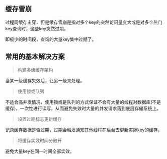 ## 缓存雪崩
过程同缓存击穿，但是缓存雪崩是指对多个key的突然访问量变大或是对多个热门key查询时，这些key突然过期。

即极少的时间段，查询的大量key集中过期了。

## 常用的基本解决方案

> 构建多级缓存架构

当某一级缓存失效后，让另一级来处理。

> 使用锁或队列

不适合高并发情况，使用锁或是队列的方式保证不会有大量的线程对数据库(不是缓存)，一次性进行读写，从而避免失效时大量的并发请求落到底层存储系统上。

> 设置过期标志更新缓存

记录缓存数据是否过期，过期会触发通知其他线程在后台去更新实际key的缓存。

> 将缓存实效时间分散开

避免大量key在同一时间全部实效。